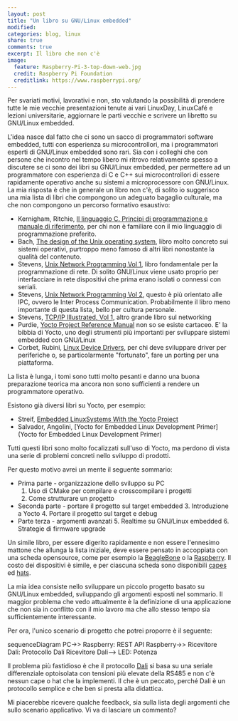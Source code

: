 ```yaml
---
layout: post
title: "Un libro su GNU/Linux embedded"
modified:
categories: blog, linux
share: true
comments: true
excerpt: Il libro che non c'è
image:
  feature: Raspberry-Pi-3-top-down-web.jpg
  credit: Raspberry Pi Foundation
  creditlink: https://www.raspberrypi.org/
---
```


Per svariati motivi, lavorativi e non, sto valutando la possibilità di prendere tutte le mie vecchie presentazioni tenute ai vari LinuxDay, LinuxCafé e lezioni universitarie, aggiornare le parti vecchie e scrivere un libretto su GNU/Linux embedded.

L'idea nasce dal fatto che ci sono un sacco di programmatori software embedded, tutti con esperienza su microcontrollori, ma i programmatori esperti di GNU/Linux embedded sono rari. Sia con i colleghi che con persone che incontro nel tempo libero mi ritrovo relativamente spesso a discutere se ci sono dei libri su GNU/Linux embedded, per permettere ad un programmatore con esperienza di C e C++ sui microcontrollori di essere rapidamente operativo anche su sistemi a microprocessore con GNU/Linux. La mia risposta è che in generale un libro non c'è, di solito io suggerisco una mia lista di libri che compongono un adeguato bagaglio culturale, ma che non compongono un percorso formativo esaustivo:

* Kernigham, Ritchie, [Il linguaggio C. Principi di programmazione e manuale di riferimento](https://www.amazon.it/linguaggio-Principi-programmazione-manuale-riferimento/dp/887192200X), per chi non è familiare con il mio linguaggio di programmazione preferito.
* Bach, [The design of the Unix operating system](https://www.amazon.it/Design-Unix-Operating-System-Bach/dp/8120305167/), libro molto concreto sui sistemi operativi, purtroppo meno famoso di altri libri nonostante la qualità del contenuto.
* Stevens, [Unix Network Programming Vol 1](https://www.amazon.it/Unix-Network-Programming-Sockets-Networking/dp/0131411551/), libro fondamentale per la programmazione di rete. Di solito GNU/Linux viene usato proprio per interfacciare in rete dispositivi che prima erano isolati o connessi con seriali.
* Stevens, [Unix Network Programming Vol 2](https://www.amazon.it/UNIX-Network-Programming-Interprocess-Communications/dp/B01JXQNTX6/), questo è più orientato alle IPC, ovvero le Inter Process Communication. Probabilmente il libro meno importante di questa lista, bello per cultura personale.
* Stevens, [TCP/IP Illustrated, Vol 1](https://www.amazon.it/TCP-IP-Illustrated-Protocols-1/dp/0321336313), altro grande libro sul networking
* Purdie, [Yocto Project Reference Manual](http://www.yoctoproject.org/docs/latest/ref-manual/ref-manual.html) non so se esiste cartaceo. E' la bibbia di Yocto, uno degli strumenti più importanti per sviluppare sistemi embedded con GNU/Linux
* Corbet, Rubini, [Linux Device Drivers](https://www.amazon.it/Linux-Device-Drivers-Jonathan-Corbet/dp/0596005903), per chi deve sviluppare driver per periferiche o, se particolarmente "fortunato", fare un porting per una piattaforma.

La lista è lunga, i tomi sono tutti molto pesanti e danno una buona preparazione teorica ma ancora non sono sufficienti a rendere un programmatore operativo.

Esistono già diversi libri su Yocto, per esempio:
* Streif, [Embedded LinuxSystems With the Yocto Project](https://www.amazon.it/Embedded-Linux-Systems-Yocto-Project/dp/0133443248/)
* Salvador, Angolini, [Yocto for Embedded Linux Development Primer](Yocto for Embedded Linux Development Primer)

Tutti questi libri sono molto focalizzati sull'uso di Yocto, ma perdono di vista una serie di problemi concreti nello sviluppo di prodotti.


Per questo motivo avrei un mente il seguente sommario:

* Prima parte - organizzazione dello sviluppo su PC
  1. Uso di CMake per compilare e crosscompilare i progetti
  2. Come strutturare un progetto
* Seconda parte - portare il progetto sul target embedded
  3. Introduzione a Yocto
  4. Portare il progetto sul target e debug
* Parte terza - argomenti avanzati
  5. Realtime su GNU/Linux embedded
  6. Strategie di firmware upgrade

Un simile libro, per essere digerito rapidamente e non essere l'ennesimo mattone che allunga la lista iniziale, deve essere pensato in accoppiata con una scheda opensource, come per esempio la [BeagleBone](http://beagleboard.org/bone) o la [Raspberry](https://www.raspberrypi.org/products/raspberry-pi-3-model-b/). Il costo dei dispositivi è simile, e per ciascuna scheda sono disponibili [capes](http://elinux.org/Beagleboard:BeagleBone_Capes) ed [hats](http://elinux.org/RPi_Expansion_Boards).

La mia idea consiste nello sviluppare un piccolo progetto basato su GNU/Linux embedded, sviluppando gli argomenti esposti nel sommario. Il maggior problema che vedo attualmente è la definizione di una applicazione che non sia in conflitto con il mio lavoro ma che allo stesso tempo sia sufficientemente interessante.

Per ora, l'unico scenario di progetto che potrei proporre è il seguente:

<div markdown="0">
    <div class="mermaid">
        sequenceDiagram
        PC->> Raspberry: REST API
        Raspberry->> Ricevitore Dali: Protocollo Dali
        Ricevitore Dali--> LED: Potenza
    </div>
</div>

Il problema più fastidioso è che il protocollo [Dali](https://en.wikipedia.org/wiki/Digital_Addressable_Lighting_Interface) si basa su una seriale differenziale optoisolata con tensioni più elevate della RS485 e non c'è nessun cape o hat che la implementi. Il che è un peccato, perché Dali è un protocollo semplice e che ben si presta alla didattica.

Mi piacerebbe ricevere qualche feedback, sia sulla lista degli argomenti che sullo scenario applicativo. Vi va di lasciare un commento?
